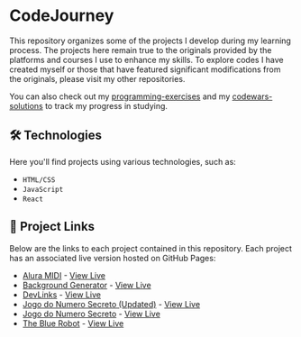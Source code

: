 # CodeJourney

This repository organizes some of the projects I develop during my learning process. The projects here remain true to the originals provided by the platforms and courses I use to enhance my skills. To explore codes I have created myself or those that have featured significant modifications from the originals, please visit my other repositories.

You can also check out my [programming-exercises](https://github.com/onogabriela/programming-exercises) and my [codewars-solutions](https://github.com/onogabriela/codewars-solutions) to track my progress in studying.


## 🛠️ Technologies

Here you'll find projects using various technologies, such as:

- `HTML/CSS`
- `JavaScript`
- `React`

## 🔗 Project Links

Below are the links to each project contained in this repository. Each project has an associated live version hosted on GitHub Pages:

- [Alura MIDI](https://github.com/onogabriela/codeJourney/tree/main/alura-midi) - [View Live](https://onogabriela.github.io/codeJourney/alura-midi/)
- [Background Generator](https://github.com/onogabriela/codeJourney/tree/main/background-generator) - [View Live](https://onogabriela.github.io/codeJourney/background-generator/)
- [DevLinks](https://github.com/onogabriela/codeJourney/tree/main/devlinks) - [View Live](https://onogabriela.github.io/codeJourney/devlinks/)
- [Jogo do Numero Secreto (Updated)](https://github.com/onogabriela/codeJourney/tree/main/jogo-do-numero-secreto-updated) - [View Live](https://onogabriela.github.io/codeJourney/jogo-do-numero-secreto-updated/)
- [Jogo do Numero Secreto](https://github.com/onogabriela/codeJourney/tree/main/jogo-do-numero-secreto) - [View Live](https://onogabriela.github.io/codeJourney/jogo-do-numero-secreto/)
- [The Blue Robot](https://github.com/onogabriela/codeJourney/tree/main/the-blue-robot) - [View Live](https://onogabriela.github.io/codeJourney/the-blue-robot/)



